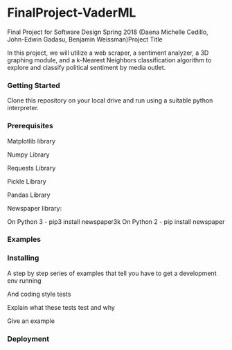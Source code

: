 # FinalProject-VaderML
Final Project for Software Design Spring 2018 (Daena Michelle Cedillo, John-Edwin Gadasu, Benjamin Weissman)Project Title

In this project, we will utilize a web scraper, a sentiment analyzer, a 3D graphing module, and a k-Nearest Neighbors classification algorithm to explore and classify political sentiment by media outlet.

### Getting Started
Clone this repository on your local drive and run using a suitable python interpreter.

### Prerequisites

Matplotlib library

Numpy Library

Requests Library

Pickle Library

Pandas Library

Newspaper library: 

On Python 3 - pip3 install newspaper3k 
On Python 2 - pip install newspaper


### Examples


### Installing

A step by step series of examples that tell you have to get a development env running


And coding style tests

Explain what these tests test and why

Give an example

### Deployment


